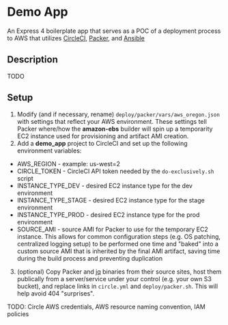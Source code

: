 # Demo App

An Express 4 boilerplate app that serves as a POC of a deployment process to AWS that utilizes [CircleCI](https://circleci.com/), [Packer](https://packer.io/), and [Ansible](http://www.ansible.com/)

## Description

TODO

## Setup

1. Modify (and if necessary, rename) `deploy/packer/vars/aws_oregon.json` with settings that reflect your AWS environment. These settings tell Packer where/how the **amazon-ebs** builder will spin up a temporarity EC2 instance used for provisioning and artifact AMI creation.
2. Add a **demo_app** project to CircleCI and set up the following environment variables:
  * AWS_REGION           - example: us-west=2
  * CIRCLE_TOKEN         - CircleCI API token needed by the `do-exclusively.sh` script
  * INSTANCE_TYPE_DEV    - desired EC2 instance type for the dev environment
  * INSTANCE_TYPE_STAGE  - desired EC2 instance type for the stage environment
  * INSTANCE_TYPE_PROD   - desired EC2 instance type for the prod environment
  * SOURCE_AMI           - source AMI for Packer to use for the temporary EC2 instance. This allows for common configuration steps (e.g. OS patching, centralized logging setup) to be performed one time and "baked" into a custom source AMI that is inherited by the final AMI artifact, saving time during the build process and preventing duplication
3. (optional) Copy Packer and [jq](https://stedolan.github.io/jq/) binaries from their source sites, host them publically from a server/service under your control (e.g. your own S3 bucket), and replace links in `circle.yml` and `deploy/packer.sh`. This will help avoid 404 "surprises". 


TODO: Circle AWS credentials, AWS resource naming convention, IAM policies
